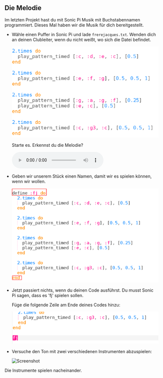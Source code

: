 ## Die Melodie

Im letzten Projekt hast du mit Sonic Pi Musik mit Buchstabennamen programmiert. Dieses Mal haben wir die Musik für dich bereitgestellt.

+ Wähle einen Puffer in Sonic Pi und lade `frerejacques.txt`. Wenden dich an deinen Clubleiter, wenn du nicht weißt, wo sich die Datei befindet.
    
    ![Screenshot](images/round-starter.png)
    
    Starte es. Erkennst du die Melodie?
    
    <div id="audio-preview" class="pdf-hidden">
      <audio controls preload> <source src="resources/frerejacques1.mp3" type="audio/mpeg"> Dein Browser unterstützt das <code>Audio-</code> Element nicht. </audio>
    </div>
    
+ Geben wir unserem Stück einen Namen, damit wir es spielen können, wenn wir wollen.
    
    ![Screenshot](images/round-define.png)

+ Jetzt passiert nichts, wenn du deinen Code ausführst. Du musst Sonic Pi sagen, dass es 'fj' spielen sollen.
    
    Füge die folgende Zeile am Ende deines Codes hinzu:
    
    ![Screenshot](images/round-part1.png)

+ Versuche den Ton mit zwei verschiedenen Instrumenten abzuspielen:
    
    ![Screenshot](bilder/round-part2.png)

Die Instrumente spielen nacheinander.
